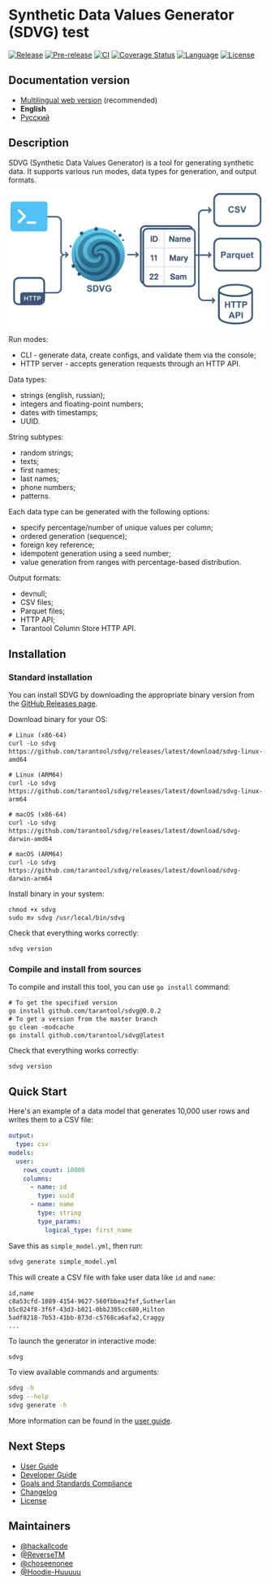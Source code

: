 <div class="hide-in-mkdocs">

# Synthetic Data Values Generator (SDVG) test

</div>

[![Release][release-badge]][release-url]
[![Pre-release][pre-release-badge]][pre-release-url]
[![CI][actions-badge]][actions-url]
[![Coverage Status][test-coverage-badge]][test-coverage-url]
[![Language][language-badge]][language-url]
[![License][license-badge]][license-url]

[release-badge]: https://badgen.net/github/release/tarantool/sdvg/stable?color=pink
[release-url]: https://github.com/tarantool/sdvg/releases/latest/
[pre-release-badge]: https://badgen.net/static/pre-release/latest/orange?color=purple
[pre-release-url]: https://github.com/tarantool/sdvg/releases/tag/latest/
[actions-badge]: https://badgen.net/github/checks/tarantool/sdvg/master
[actions-url]: https://github.com/tarantool/sdvg/actions?query=branch%3Amaster
[test-coverage-badge]: https://badgen.net/memo/tarantool-sdvg-coverage-master
[test-coverage-url]: https://github.com/tarantool/sdvg/actions?query=branch%3Amaster
[language-badge]: https://badgen.net/static/language/go/blue
[language-url]: https://github.com/tarantool/sdvg/search?l=go
[license-badge]: https://badgen.net/github/license/tarantool/sdvg?color=cyan
[license-url]: ./LICENSE

<div class="hide-in-mkdocs">

## Documentation version

- [Multilingual web version](https://tarantool.github.io/sdvg/) (recommended)
- **English**
- [Русский](README.ru.md)

</div>

## Description

SDVG (Synthetic Data Values Generator) is a tool for generating synthetic data.
It supports various run modes, data types for generation, and output formats.

![scheme.png](./asset/scheme.png)

Run modes:

- CLI - generate data, create configs, and validate them via the console;
- HTTP server - accepts generation requests through an HTTP API.

Data types:

- strings (english, russian);
- integers and floating-point numbers;
- dates with timestamps;
- UUID.

String subtypes:

- random strings;
- texts;
- first names;
- last names;
- phone numbers;
- patterns.

Each data type can be generated with the following options:

- specify percentage/number of unique values per column;
- ordered generation (sequence);
- foreign key reference;
- idempotent generation using a seed number;
- value generation from ranges with percentage-based distribution.

Output formats:

- devnull;
- CSV files;
- Parquet files;
- HTTP API;
- Tarantool Column Store HTTP API.

## Installation

### Standard installation

You can install SDVG by downloading the appropriate binary version
from the [GitHub Releases page](https://github.com/tarantool/sdvg/releases).

Download binary for your OS:

```shell
# Linux (x86-64)
curl -Lo sdvg https://github.com/tarantool/sdvg/releases/latest/download/sdvg-linux-amd64
```

```shell
# Linux (ARM64)
curl -Lo sdvg https://github.com/tarantool/sdvg/releases/latest/download/sdvg-linux-arm64
```

```shell
# macOS (x86-64)
curl -Lo sdvg https://github.com/tarantool/sdvg/releases/latest/download/sdvg-darwin-amd64
```

```shell
# macOS (ARM64)
curl -Lo sdvg https://github.com/tarantool/sdvg/releases/latest/download/sdvg-darwin-arm64
```

Install binary in your system:

```shell
chmod +x sdvg
sudo mv sdvg /usr/local/bin/sdvg
```

Check that everything works correctly:

```shell
sdvg version
```

### Compile and install from sources

To compile and install this tool, you can use `go install` command:

```shell
# To get the specified version
go install github.com/tarantool/sdvg@0.0.2
# To get a version from the master branch
go clean -modcache
go install github.com/tarantool/sdvg@latest
```

Check that everything works correctly:

```shell
sdvg version
```

## Quick Start

Here's an example of a data model that generates 10,000 user rows and writes them to a CSV file:

```yaml
output:
  type: csv
models:
  user:
    rows_count: 10000
    columns:
      - name: id
        type: uuid
      - name: name
        type: string
        type_params:
          logical_type: first_name
```

Save this as `simple_model.yml`, then run:

```bash
sdvg generate simple_model.yml
```

This will create a CSV file with fake user data like `id` and `name`:

```csv
id,name
c8a53cfd-1089-4154-9627-560fbbea2fef,Sutherlan
b5c024f8-3f6f-43d3-b021-0bb2305cc680,Hilton
5adf8218-7b53-41bb-873d-c5768ca6afa2,Craggy
...
```

To launch the generator in interactive mode:

```bash
sdvg
```

To view available commands and arguments:

```bash
sdvg -h
sdvg --help
sdvg generate -h
```

More information can be found in the [user guide](./doc/en/usage.md).

## Next Steps

- [User Guide](./doc/en/usage.md)
- [Developer Guide](./doc/en/contributing.md)
- [Goals and Standards Compliance](./doc/en/overview.md)
- [Changelog](./CHANGELOG.md)
- [License](./LICENSE)

## Maintainers

- [@hackallcode](https://github.com/hackallcode)
- [@ReverseTM](https://github.com/ReverseTM)
- [@choseenonee](https://github.com/choseenonee)
- [@Hoodie-Huuuuu](https://github.com/Hoodie-Huuuuu)
